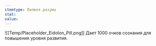 ```yaml
---
itemtype: Пилюля разума
stat: 
value: 
---
```

![[Temp/Placeholder_Eidolon_Pill.png]]
Дает 1000 очков сознания для повышения уровня развития.
